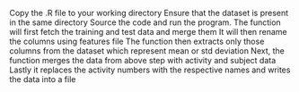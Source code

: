 Copy the .R file to your working directory
Ensure that the dataset is present in the same directory
Source the code and run the program.
The function will first fetch the training and test data and merge them
It will then rename the columns using features file
The function then extracts only those columns from the dataset which represent mean or std deviation
Next, the function merges the data from above step with activity and subject data
Lastly it replaces the activity numbers with the respective names and writes the data into a file